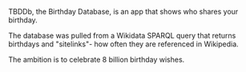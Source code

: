 TBDDb, the Birthday Database, is an app that shows who shares your birthday. 

The database was pulled from a Wikidata SPARQL query that returns birthdays and "sitelinks"- how often they are referenced in Wikipedia. 

The ambition is to celebrate 8 billion birthday wishes. 